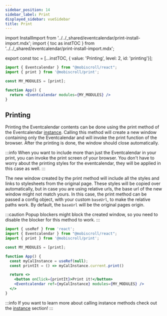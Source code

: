 ```yaml
---
sidebar_position: 14
sidebar_label: Print
displayed_sidebar: vueSidebar
title: Print
---
```


import InstallImport from '../../_shared/eventcalendar/print-install-import.mdx';
import { toc as instTOC } from '../../_shared/eventcalendar/print-install-import.mdx';

export const toc = [...instTOC,
{ value: 'Printing', level: 2, id: 'printing'}];

<InstallImport />

```jsx
import { Eventcalendar } from "@mobiscroll/react";
import { print } from '@mobiscroll/print';

const MY_MODULES = [print];

function App() {
  return <Eventcalendar modules={MY_MODULES} />
}
```

<h2 id="printing">Printing</h2>

Printing the Eventcalendar contents can be done using the print method of the Eventcalendar [instance](../core-concepts/instance). Calling this method will create a new window containing only the Eventcalendar and will invoke the print function of the browser. After the printing is done, the window should close automatically.

:::info
When you want to include more than just the Eventcalendar in your print, you can invoke the print screen of your browser. You don't have to worry about the printing styles for the eventcalendar, they will be applied in this case as well.
:::

The new window created by the print method will include all the styles and links to stylesheets from the original page. These styles will be copied over automatically, but in case you are using relative urls, the base url of the new window might not match yours. In this case, the print method can be passed a config object, with your custom `baseUrl`, to make the relative paths work. By default, the `baseUrl` will be the original pages origin.

:::caution
Popup blockers might block the created window, so you need to disable the blocker for this method to work.
:::

```jsx
import { useRef } from 'react';
import { Eventcalendar } from "@mobiscroll/react";
import { print } from '@mobiscroll/print';

const MY_MODULES = [print];

function App() {
  const myCalInstance = useRef(null);
  const printIt = () => myCalInstance.current.print()

  return <>
    <button onClick={printIt}>Print it!</button>
    <Eventcalendar ref={myCalInstance} modules={MY_MODULES} />
  </>
}
```

:::info
If you want to learn more about calling instance methods check out the [instance](../core-concepts/instance) section!
:::